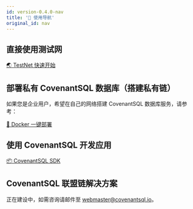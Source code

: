 ```yaml
---
id: version-0.4.0-nav
title: '📖 使用导航'
original_id: nav
---
```

## 直接使用测试网

[🌏 TestNet 快速开始](./quickstart)

## 部署私有 CovenantSQL 数据库（搭建私有链）

如果您是企业用户，希望在自己的网络搭建 CovenantSQL 数据库服务，请参考：

[🐳 Docker 一键部署](./deployment)

## 使用 CovenantSQL 开发应用

[📦 CovenantSQL SDK](./development)

## CovenantSQL 联盟链解决方案

正在建设中，如需咨询请邮件至 webmaster@covenantsql.io。